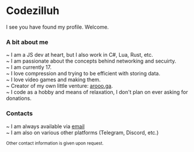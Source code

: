 # Codezilluh
I see you have found my profile. Welcome.

### A bit about me
~ I am a JS dev at heart, but I also work in C#, Lua, Rust, etc.<br>
~ I am passionate about the concepts behind networking and secuirty.<br>
~ I am currently 17.<br>
~ I love compression and trying to be efficient with storing data.<br>
~ I love video games and making them.<br>
~ Creator of my own little venture: [arooo.ga](https://arooo.ga).<br>
~ I code as a hobby and means of relaxation, I don't plan on ever asking for donations.

### Contacts
~ I am always available via [email](mailto:general@arooo.ga)<br>
~ I am also on various other platforms (Telegram, Discord, etc.)<br>

<sub>Other contact information is given upon request.</sub>
